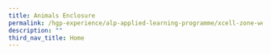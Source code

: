```yaml
---
title: Animals Enclosure
permalink: /hgp-experience/alp-applied-learning-programme/xcell-zone-website/home/animals-enclosure/
description: ""
third_nav_title: Home
---
```


